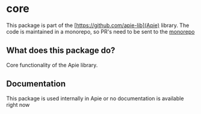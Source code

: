 # core

This package is part of the [https://github.com/apie-lib](Apie) library.
The code is maintained in a monorepo, so PR's need to be sent to the [monorepo](https://github.com/apie-lib/apie-lib-monorepo/pulls)

## What does this package do?
Core functionality of the Apie library.

## Documentation
This package is used internally in Apie or no documentation is available right now
